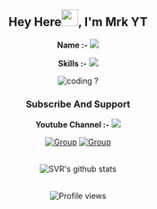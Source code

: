 <div align="center">
<h2>Hey Here<img src="https://github.com/Mo-Tech-MRK-YT/Mo-Tech-MRK-YT/blob/main/gifs/Hi.gif" width="30px">, I'm Mrk YT</h2>

<div align="center" width="50">

**Name :-** <img src="https://badgen.net/badge/Mrk/YT/FF33FF?icon=awesome&labelColor=0080FF"></a>

**Skills :-** <img src="https://badgen.net/badge/Python/☑️/purple?icon=terminal&labelColor=red"></a>

<img src="https://github.com/Mo-Tech-MRK-YT/Mo-Tech-MRK-YT/blob/main/gifs/coding.gif" alt="coding ?">

### Subscribe And Support

**Youtube Channel :-** <a href="https://youtube.com/channel/UCmGBpXoM-OEm-FacOccVKgQ"><img src="https://img.shields.io/badge/Mo-Tech-FF3333.svg?logo=youtube&logoColor=FF3333"></a>

[![Group](https://badgen.net/badge/🔊%20Telegram%20/Group/Black)](https://telegram.dog/mo_Tech_Group)  [![Group](https://badgen.net/badge/🔊%20Telegram%20/Channel/Black)](https://telegram.dog/mo_Tech_YT)

<br><img src="https://github-readme-stats.vercel.app/api?username=Mo-Tech-MRK-YT&hide=prs,issues&show_icons=true&title_color=2979FF&text_color=000000&icon_color=2979FF&bg_color=ffffff" alt="SVR's github stats">

<br><img src="https://gpvc.arturio.dev/Mo-Tech-MRK-YT" alt="Profile views">

</div>
